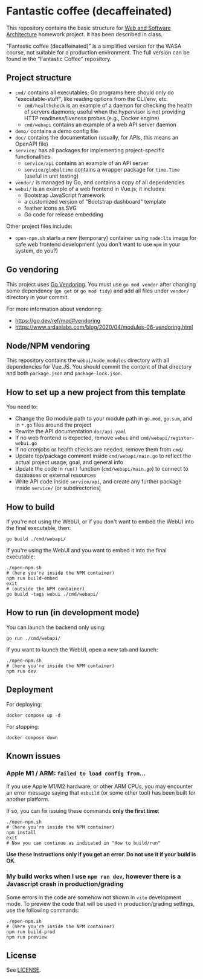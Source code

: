# Fantastic coffee (decaffeinated)

This repository contains the basic structure for [Web and Software Architecture](http://gamificationlab.uniroma1.it/en/wasa/) homework project.
It has been described in class.

"Fantastic coffee (decaffeinated)" is a simplified version for the WASA course, not suitable for a production environment.
The full version can be found in the "Fantastic Coffee" repository.

## Project structure

-   `cmd/` contains all executables; Go programs here should only do "executable-stuff", like reading options from the CLI/env, etc.
    -   `cmd/healthcheck` is an example of a daemon for checking the health of servers daemons; useful when the hypervisor is not providing HTTP readiness/liveness probes (e.g., Docker engine)
    -   `cmd/webapi` contains an example of a web API server daemon
-   `demo/` contains a demo config file
-   `doc/` contains the documentation (usually, for APIs, this means an OpenAPI file)
-   `service/` has all packages for implementing project-specific functionalities
    -   `service/api` contains an example of an API server
    -   `service/globaltime` contains a wrapper package for `time.Time` (useful in unit testing)
-   `vendor/` is managed by Go, and contains a copy of all dependencies
-   `webui/` is an example of a web frontend in Vue.js; it includes:
    -   Bootstrap JavaScript framework
    -   a customized version of "Bootstrap dashboard" template
    -   feather icons as SVG
    -   Go code for release embedding

Other project files include:

-   `open-npm.sh` starts a new (temporary) container using `node:lts` image for safe web frontend development (you don't want to use `npm` in your system, do you?)

## Go vendoring

This project uses [Go Vendoring](https://go.dev/ref/mod#vendoring). You must use `go mod vendor` after changing some dependency (`go get` or `go mod tidy`) and add all files under `vendor/` directory in your commit.

For more information about vendoring:

-   https://go.dev/ref/mod#vendoring
-   https://www.ardanlabs.com/blog/2020/04/modules-06-vendoring.html

## Node/NPM vendoring

This repository contains the `webui/node_modules` directory with all dependencies for Vue.JS. You should commit the content of that directory and both `package.json` and `package-lock.json`.

## How to set up a new project from this template

You need to:

-   Change the Go module path to your module path in `go.mod`, `go.sum`, and in `*.go` files around the project
-   Rewrite the API documentation `doc/api.yaml`
-   If no web frontend is expected, remove `webui` and `cmd/webapi/register-webui.go`
-   If no cronjobs or health checks are needed, remove them from `cmd/`
-   Update top/package comment inside `cmd/webapi/main.go` to reflect the actual project usage, goal, and general info
-   Update the code in `run()` function (`cmd/webapi/main.go`) to connect to databases or external resources
-   Write API code inside `service/api`, and create any further package inside `service/` (or subdirectories)

## How to build

If you're not using the WebUI, or if you don't want to embed the WebUI into the final executable, then:

```shell
go build ./cmd/webapi/
```

If you're using the WebUI and you want to embed it into the final executable:

```shell
./open-npm.sh
# (here you're inside the NPM container)
npm run build-embed
exit
# (outside the NPM container)
go build -tags webui ./cmd/webapi/
```

## How to run (in development mode)

You can launch the backend only using:

```shell
go run ./cmd/webapi/
```

If you want to launch the WebUI, open a new tab and launch:

```shell
./open-npm.sh
# (here you're inside the NPM container)
npm run dev
```

## Deployment

For deploying:

```shell
docker compose up -d
```

For stopping:

```shell
docker compose down
```

## Known issues

### Apple M1 / ARM: `failed to load config from`...

If you use Apple M1/M2 hardware, or other ARM CPUs, you may encounter an error message saying that `esbuild` (or some other tool) has been built for another platform.

If so, you can fix issuing these commands **only the first time**:

```shell
./open-npm.sh
# (here you're inside the NPM container)
npm install
exit
# Now you can continue as indicated in "How to build/run"
```

**Use these instructions only if you get an error. Do not use it if your build is OK**.

### My build works when I use `npm run dev`, however there is a Javascript crash in production/grading

Some errors in the code are somehow not shown in `vite` development mode. To preview the code that will be used in production/grading settings, use the following commands:

```shell
./open-npm.sh
# (here you're inside the NPM container)
npm run build-prod
npm run preview
```

## License

See [LICENSE](LICENSE).
